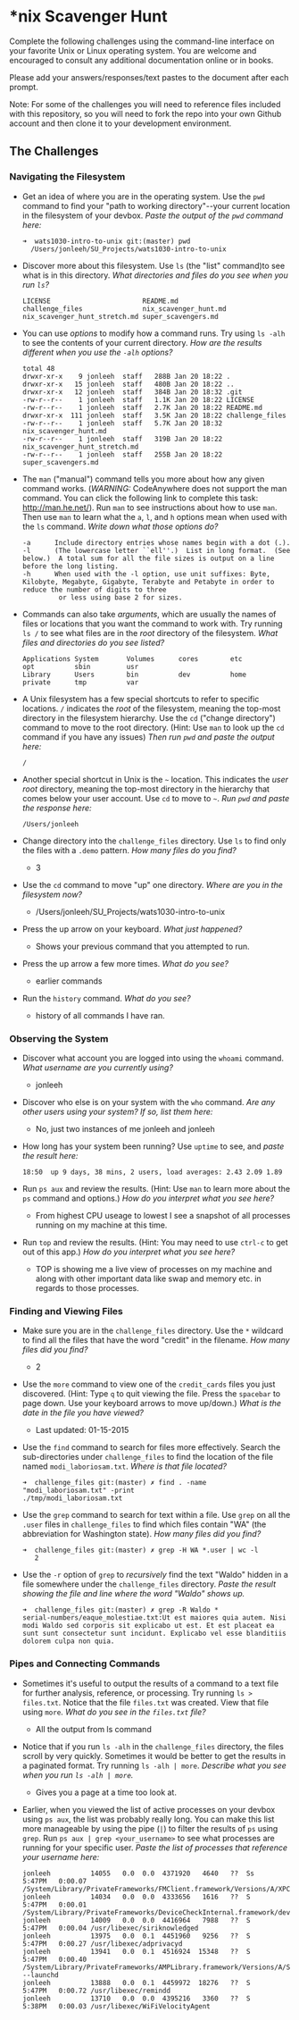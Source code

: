 # *nix Scavenger Hunt

Complete the following challenges using the command-line interface on your favorite
Unix or Linux operating system. You are welcome and encouraged to consult any
additional documentation online or in books.

Please add your answers/responses/text pastes to the document after each prompt.

Note: For some of the challenges you will need to reference files included with
this repository, so you will need to fork the repo into your own Github account
and then clone it to your development environment.

## The Challenges

### Navigating the Filesystem

* Get an idea of where you are in the operating system. Use the `pwd` command to find your "path to working directory"--your current location in the filesystem of your devbox. *Paste the output of the `pwd` command here:*
  ```
  ➜  wats1030-intro-to-unix git:(master) pwd 
    /Users/jonleeh/SU_Projects/wats1030-intro-to-unix
  ```
* Discover more about this filesystem. Use `ls` (the "list" command)to see what is in this directory. *What directories and files do you see when you run `ls`?*

    ```
    LICENSE                       README.md                     challenge_files               nix_scavenger_hunt.md         nix_scavenger_hunt_stretch.md super_scavengers.md
    ```
* You can use *options* to modify how a command runs. Try using `ls -alh` to see the contents of your current directory. *How are the results different when you use the `-alh` options?*

    ```
    total 48
    drwxr-xr-x    9 jonleeh  staff   288B Jan 20 18:22 .
    drwxr-xr-x   15 jonleeh  staff   480B Jan 20 18:22 ..
    drwxr-xr-x   12 jonleeh  staff   384B Jan 20 18:32 .git
    -rw-r--r--    1 jonleeh  staff   1.1K Jan 20 18:22 LICENSE
    -rw-r--r--    1 jonleeh  staff   2.7K Jan 20 18:22 README.md
    drwxr-xr-x  111 jonleeh  staff   3.5K Jan 20 18:22 challenge_files
    -rw-r--r--    1 jonleeh  staff   5.7K Jan 20 18:32 nix_scavenger_hunt.md
    -rw-r--r--    1 jonleeh  staff   319B Jan 20 18:22 nix_scavenger_hunt_stretch.md
    -rw-r--r--    1 jonleeh  staff   255B Jan 20 18:22 super_scavengers.md
    ```
* The `man` ("manual") command tells you more about how any given command works. (*WARNING:* CodeAnywhere does not support the man command. You can click the following link to complete this task: http://man.he.net/). Run `man` to see instructions about how to use `man`. Then use `man` to learn what the `a`, `l`, and `h` options mean when used with the `ls` command. *Write down what those options do?*

    ```
    -a      Include directory entries whose names begin with a dot (.).
    -l      (The lowercase letter ``ell''.)  List in long format.  (See below.)  A total sum for all the file sizes is output on a line before the long listing.
    -h      When used with the -l option, use unit suffixes: Byte, Kilobyte, Megabyte, Gigabyte, Terabyte and Petabyte in order to reduce the number of digits to three
             or less using base 2 for sizes.
    ```
* Commands can also take *arguments*, which are usually the names of files or locations that you want the command to work with. Try running `ls /` to see what files are in the *root* directory of the filesystem. *What files and directories do you see listed?*

    ```
    Applications System       Volumes      cores        etc          opt          sbin         usr
    Library      Users        bin          dev          home         private      tmp          var
    ```

* A Unix filesystem has a few special shortcuts to refer to specific locations. `/` indicates the *root* of the filesystem, meaning the top-most directory in the filesystem hierarchy. Use the `cd` ("change directory") command to move to the root directory. (Hint: Use `man` to look up the `cd` command if you have any issues) *Then run `pwd` and paste the output here:*

    ```
    /
    ```

* Another special shortcut in Unix is the `~` location. This indicates the *user root* directory, meaning the top-most directory in the hierarchy that comes below your user account. Use `cd` to move to `~`. *Run `pwd` and paste the response here:*
    ```
    /Users/jonleeh
    ```
* Change directory into the `challenge_files` directory. Use `ls` to find only the files with a `.demo` pattern. *How many files do you find?*
  * 3
* Use the `cd` command to move "up" one directory. *Where are you in the filesystem now?*
  * /Users/jonleeh/SU_Projects/wats1030-intro-to-unix
* Press the up arrow on your keyboard. *What just happened?*
  * Shows your previous command that you attempted to run.
* Press the up arrow a few more times. *What do you see?*
  * earlier commands
* Run the `history` command. *What do you see?*
  * history of all commands I have ran.

### Observing the System

* Discover what account you are logged into using the `whoami` command. *What username are you currently using?*
  * jonleeh
* Discover who else is on your system with the `who` command. *Are any other users using your system? If so, list them here:*
  * No, just two instances of me jonleeh and jonleeh
* How long has your system been running? Use `uptime` to see, and *paste the result here:*

    ```
    18:50  up 9 days, 38 mins, 2 users, load averages: 2.43 2.09 1.89
    ```

* Run `ps aux` and review the results. (Hint: Use `man` to learn more about the `ps` command and options.) *How do you interpret what you see here?*
  * From highest CPU useage to lowest I see a snapshot of all processes running on my machine at this time.
* Run `top` and review the results. (Hint: You may need to use `ctrl-c` to get out of this app.) *How do you interpret what you see here?*
  * TOP is showing me a live view of processes on my machine and along with other important data like swap and memory etc. in regards to those processes. 

### Finding and Viewing Files

* Make sure you are in the `challenge_files` directory. Use the `*` wildcard to find all the files that have the word "credit" in the filename. *How many files did you find?*
  * 2
* Use the `more` command to view one of the `credit_cards` files you just discovered. (Hint: Type `q` to quit viewing the file. Press the `spacebar` to page down. Use your keyboard arrows to move up/down.) *What is the date in the file you have viewed?*
  * Last updated: 01-15-2015
* Use the `find` command to search for files more effectively. Search the sub-directories under `challenge_files` to find the location of the file named `modi_laboriosam.txt`. *Where is that file located?*

    ```
    ➜  challenge_files git:(master) ✗ find . -name "modi_laboriosam.txt" -print
    ./tmp/modi_laboriosam.txt
    ```

* Use the `grep` command to search for text within a file. Use `grep` on all the `.user` files in `challenge_files` to find which files contain "WA" (the abbreviation for Washington state). *How many files did you find?*
  
    ```
    ➜  challenge_files git:(master) ✗ grep -H WA *.user | wc -l
       2
    ```
* Use the `-r` option of `grep` to *recursively* find the text "Waldo" hidden in a file somewhere under the `challenge_files` directory. *Paste the result showing the file and line where the word "Waldo" shows up.*

    ```
    ➜  challenge_files git:(master) ✗ grep -R Waldo *
    serial-numbers/eaque_molestiae.txt:Ut est maiores quia autem. Nisi modi Waldo sed corporis sit explicabo ut est. Et est placeat ea sunt sunt consectetur sunt incidunt. Explicabo vel esse blanditiis dolorem culpa non quia.
    ```

### Pipes and Connecting Commands

* Sometimes it's useful to output the results of a command to a text file for further analysis, reference, or processing. Try running `ls > files.txt`. Notice that the file `files.txt` was created. View that file using `more`. *What do you see in the `files.txt` file?*
  * All the output from ls command
* Notice that if you run `ls -alh` in the `challenge_files` directory, the files scroll by very quickly. Sometimes it would be better to get the results in a paginated format. Try running `ls -alh | more`. *Describe what you see when you run `ls -alh | more`.*
  * Gives you a page at a time too look at.
* Earlier, when you viewed the list of active processes on your devbox using `ps aux`, the list was probably really long. You can make this list more manageable by using the pipe (`|`) to filter the results of `ps` using `grep`. Run `ps aux | grep <your_username>` to see what processes are running for your specific user. *Paste the list of processes that reference your username here:*

    ```
    jonleeh          14055   0.0  0.0  4371920   4640   ??  Ss    5:47PM   0:00.07 /System/Library/PrivateFrameworks/FMClient.framework/Versions/A/XPCServices/FMIPClientXPCService.xpc/Contents/MacOS/FMIPClientXPCService
    jonleeh          14034   0.0  0.0  4333656   1616   ??  S     5:47PM   0:00.01 /System/Library/PrivateFrameworks/DeviceCheckInternal.framework/devicecheckd
    jonleeh          14009   0.0  0.0  4416964   7988   ??  S     5:47PM   0:00.04 /usr/libexec/siriknowledged
    jonleeh          13975   0.0  0.1  4451960   9256   ??  S     5:47PM   0:00.27 /usr/libexec/adprivacyd
    jonleeh          13941   0.0  0.1  4516924  15348   ??  S     5:47PM   0:00.40 /System/Library/PrivateFrameworks/AMPLibrary.framework/Versions/A/Support/AMPLibraryAgent --launchd
    jonleeh          13888   0.0  0.1  4459972  18276   ??  S     5:47PM   0:00.72 /usr/libexec/remindd
    jonleeh          13710   0.0  0.0  4395216   3360   ??  S     5:38PM   0:00.03 /usr/libexec/WiFiVelocityAgent
    ```
